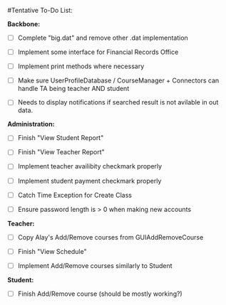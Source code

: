 #Tentative To-Do List:

**Backbone:**

- [ ] Complete "big.dat" and remove other .dat implementation

- [ ] Implement some interface for Financial Records Office

- [ ] Implement print methods where necessary

- [ ] Make sure UserProfileDatabase / CourseManager + Connectors can handle TA being teacher AND student

- [ ] Needs to display notifications if searched result is not avilable in out data. 

**Administration:**

- [ ] Finish "View Student Report"

- [ ] Finish "View Teacher Report"

- [ ] Implement teacher availibity checkmark properly

- [ ] Implement student payment checkmark properly

- [ ] Catch Time Exception for Create Class

- [ ] Ensure password length is > 0 when making new accounts

**Teacher:**

- [ ] Copy Alay's Add/Remove courses from GUIAddRemoveCourse

- [ ] Finish "View Schedule"

- [ ] Implement Add/Remove courses similarly to Student

**Student:**

- [ ] Finish Add/Remove course (should be mostly working?)
